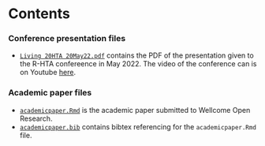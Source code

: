 # Contents

### Conference presentation files
- [`Living 20HTA 20May22.pdf`](https://github.com/RobertASmithBresMed/plumberHE/blob/main/report/Living%20HTA%20May22.pdf) contains the PDF of the presentation given to the R-HTA confereence in May 2022. The video of the conference can is on Youtube [here](https://www.youtube.com/watch?v=hqQV9jdCRyg).


### Academic paper files
- [`academicpaper.Rmd`](https://github.com/RobertASmithBresMed/plumberHE/blob/main/report/academicpaper.Rmd) is the academic paper submitted to Wellcome Open Research.
- [`academicpaper.bib`](https://github.com/RobertASmithBresMed/plumberHE/blob/main/report/academicpaper.bib) contains bibtex referencing for the `academicpaper.Rmd` file.
